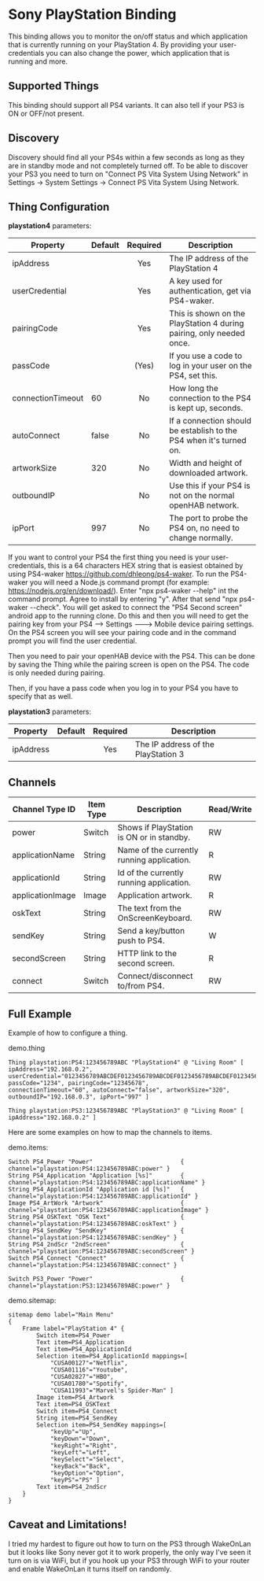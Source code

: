 # Sony PlayStation Binding

This binding allows you to monitor the on/off status and which application that is currently running on your PlayStation 4.
By providing your user-credentials you can also change the power, which application that is running and more.

## Supported Things

This binding should support all PS4 variants.
It can also tell if your PS3 is ON or OFF/not present.

## Discovery

Discovery should find all your PS4s within a few seconds as long as they are in standby mode and not completely turned off.
To be able to discover your PS3 you need to turn on "Connect PS Vita System Using Network" in
Settings -> System Settings -> Connect PS Vita System Using Network.

## Thing Configuration

**playstation4** parameters:

| Property            | Default | Required | Description                                                              |
|---------------------|---------|:--------:|--------------------------------------------------------------------------|
| ipAddress           |         | Yes      | The IP address of the PlayStation 4                                      |
| userCredential      |         | Yes      | A key used for authentication, get via PS4-waker.                        |
| pairingCode         |         | Yes      | This is shown on the PlayStation 4 during pairing, only needed once.     |
| passCode            |         | (Yes)    | If you use a code to log in your user on the PS4, set this.              |
| connectionTimeout   |  60     | No       | How long the connection to the PS4 is kept up, seconds.                  |
| autoConnect         |  false  | No       | If a connection should be establish to the PS4 when it's turned on.      |
| artworkSize         |  320    | No       | Width and height of downloaded artwork.                                  |
| outboundIP          |         | No       | Use this if your PS4 is not on the normal openHAB network.               |
| ipPort              |  997    | No       | The port to probe the PS4 on, no need to change normally.                |

If you want to control your PS4 the first thing you need is your user-credentials, this is a 64 characters HEX string that is easiest obtained by using PS4-waker https://github.com/dhleong/ps4-waker. To run the PS4-waker you will need a Node.js command prompt (for example: https://nodejs.org/en/download/). Enter "npx ps4-waker --help" int the command prompt. Agree to install by entering "y". After that send "npx ps4-waker --check". You will get asked to connect the "PS4 Second screen" android app to the running clone. Do this and then you will need to get the pairing key from your PS4 --> Settings ---> Mobile device pairing settings. On the PS4 screen you will see your pairing code and in the command prompt you will find the user credential.

Then you need to pair your openHAB device with the PS4.
This can be done by saving the Thing while the pairing screen is open on the PS4. The code is only needed during pairing.

Then, if you have a pass code when you log in to your PS4 you have to specify that as well.

**playstation3** parameters:

| Property            | Default | Required | Description                                                              |
|---------------------|---------|:--------:|--------------------------------------------------------------------------|
| ipAddress           |         | Yes      | The IP address of the PlayStation 3                                      |
 

## Channels

| Channel Type ID  | Item Type | Description                                                             | Read/Write |
|------------------|-----------|-------------------------------------------------------------------------|------------|
| power            | Switch    | Shows if PlayStation is ON or in standby.                               | RW         |
| applicationName  | String    | Name of the currently running application.                              | R          |
| applicationId    | String    | Id of the currently running application.                                | RW         |
| applicationImage | Image     | Application artwork.                                                    | R          |
| oskText          | String    | The text from the OnScreenKeyboard.                                     | RW         |
| sendKey          | String    | Send a key/button push to PS4.                                          | W          |
| secondScreen     | String    | HTTP link to the second screen.                                         | R          |
| connect          | Switch    | Connect/disconnect to/from PS4.                                         | RW         |

## Full Example

Example of how to configure a thing.

demo.thing

```
Thing playstation:PS4:123456789ABC "PlayStation4" @ "Living Room" [ ipAddress="192.168.0.2", userCredential="0123456789ABCDEF0123456789ABCDEF0123456789ABCDEF0123456789ABCDEF", passCode="1234", pairingCode="12345678",
connectionTimeout="60", autoConnect="false", artworkSize="320", outboundIP="192.168.0.3", ipPort="997" ]

Thing playstation:PS3:123456789ABC "PlayStation3" @ "Living Room" [ ipAddress="192.168.0.2" ]
```

Here are some examples on how to map the channels to items.

demo.items:

```
Switch PS4_Power "Power"                         { channel="playstation:PS4:123456789ABC:power" }
String PS4_Application "Application [%s]"        { channel="playstation:PS4:123456789ABC:applicationName" }
String PS4_ApplicationId "Application id [%s]"   { channel="playstation:PS4:123456789ABC:applicationId" }
Image PS4_ArtWork "Artwork"                      { channel="playstation:PS4:123456789ABC:applicationImage" }
String PS4_OSKText "OSK Text"                    { channel="playstation:PS4:123456789ABC:oskText" }
String PS4_SendKey "SendKey"                     { channel="playstation:PS4:123456789ABC:sendKey" }
String PS4_2ndScr "2ndScreen"                    { channel="playstation:PS4:123456789ABC:secondScreen" }
Switch PS4_Connect "Connect"                     { channel="playstation:PS4:123456789ABC:connect" }

Switch PS3_Power "Power"                         { channel="playstation:PS3:123456789ABC:power" }
```

demo.sitemap:

```
sitemap demo label="Main Menu"
{
    Frame label="PlayStation 4" {
        Switch item=PS4_Power
        Text item=PS4_Application
        Text item=PS4_ApplicationId
        Selection item=PS4_ApplicationId mappings=[
            "CUSA00127"="Netflix",
            "CUSA01116"="Youtube",
            "CUSA02827"="HBO",
            "CUSA01780"="Spotify",
            "CUSA11993"="Marvel's Spider-Man" ]
        Image item=PS4_Artwork
        Text item=PS4_OSKText
        Switch item=PS4_Connect
        String item=PS4_SendKey
        Selection item=PS4_SendKey mappings=[
            "keyUp"="Up",
            "keyDown"="Down",
            "keyRight"="Right",
            "keyLeft"="Left",
            "keySelect"="Select",
            "keyBack"="Back",
            "keyOption"="Option",
            "keyPS"="PS" ]
        Text item=PS4_2ndScr
    }
}
```

## Caveat and Limitations!

I tried my hardest to figure out how to turn on the PS3 through WakeOnLan but it looks like Sony never got it to work properly, the only way I've seen it turn on is via WiFi, but if you hook up your PS3 through WiFi to your router and enable WakeOnLan it turns itself on randomly.
